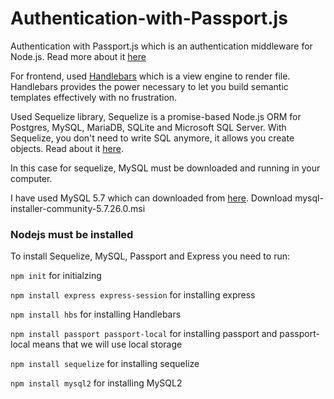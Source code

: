 # Authentication-with-Passport.js

Authentication with Passport.js which is an authentication middleware for Node.js. Read more about it [here](http://www.passportjs.org/)

For frontend, used [Handlebars](https://handlebarsjs.com/) which is a view engine to render file. Handlebars provides the power necessary to let you build semantic templates effectively with no frustration.

Used Sequelize library, Sequelize is a promise-based Node.js ORM for Postgres, MySQL, MariaDB, SQLite and Microsoft SQL Server. With Sequelize, you don't need to write SQL anymore, it allows you create objects. Read about it [here](http://docs.sequelizejs.com/).

In this case for sequelize, MySQL must be downloaded and running in your computer.

I have used MySQL 5.7 which can downloaded from [here](https://dev.mysql.com/downloads/installer/). Download mysql-installer-community-5.7.26.0.msi


### Nodejs must be installed

To install Sequelize, MySQL, Passport and Express you need to run:

`npm init` for initialzing

`npm install express express-session` for installing express

`npm install hbs` for installing Handlebars

`npm install passport passport-local` for installing passport and passport-local means that we will use local storage

`npm install sequelize` for installing sequelize

`npm install mysql2` for installing MySQL2

